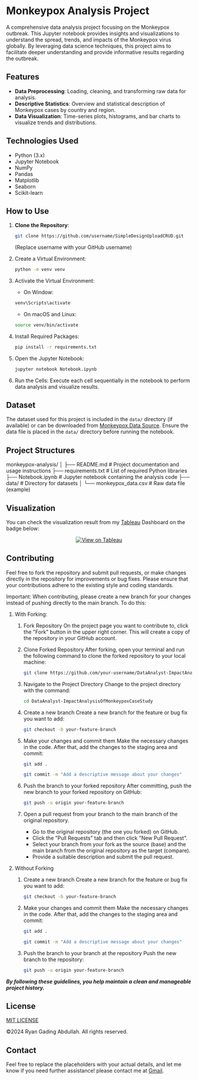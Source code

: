 # Monkeypox Analysis Project

A comprehensive data analysis project focusing on the Monkeypox outbreak. This Jupyter notebook provides insights and visualizations to understand the spread, trends, and impacts of the Monkeypox virus globally. By leveraging data science techniques, this project aims to facilitate deeper understanding and provide informative results regarding the outbreak.

## Features

- **Data Preprocessing**: Loading, cleaning, and transforming raw data for analysis.
- **Descriptive Statistics**: Overview and statistical description of Monkeypox cases by country and region.
- **Data Visualization**: Time-series plots, histograms, and bar charts to visualize trends and distributions.
<!-- - **Machine Learning Models**: Predictive analysis using regression models and other techniques.
- **Insights & Conclusions**: Summary of findings and recommendations for further research. -->

## Technologies Used

- Python (3.x)
- Jupyter Notebook
- NumPy
- Pandas
- Matplotlib
- Seaborn
- Scikit-learn

## How to Use

1. **Clone the Repository**:

   ```bash
   git clone https://github.com/username/SimpleDesignUploadCRUD.git
   ```

   (Replace username with your GitHub username)

2. Create a Virtual Environment:

   ```bash
   python -m venv venv

   ```

3. Activate the Virtual Environment:

   - On Window:

   ```bash
   venv\Scripts\activate

   ```

   - On macOS and Linux:

   ```bash
   source venv/bin/activate

   ```

4. Install Required Packages:

   ```bash
   pip install -r requirements.txt

   ```

5. Open the Jupyter Notebook:

   ```bash
   jupyter notebook Notebook.ipynb

   ```

6. Run the Cells: Execute each cell sequentially in the notebook to perform data analysis and visualize results.

## Dataset

The dataset used for this project is included in the `data/` directory (if available) or can be downloaded from [Monkeypox Data Source](https://ourworldindata.org/mpox). Ensure the data file is placed in the `data/` directory before running the notebook.

## Project Structures

monkeypox-analysis/
│
├── README.md # Project documentation and usage instructions
├── requirements.txt # List of required Python libraries
├── Notebook.ipynb # Jupyter notebook containing the analysis code
├── data/ # Directory for datasets
│ └── monkeypox_data.csv # Raw data file (example)

<!-- │  -->
<!-- └── src/ # Source code for additional analysis scripts -->
<!--├── ├── figures/ # Directory to save generated figures and visualizations
└── tableau/ # Tableau workbook files (.twb or .twbx) for interactive dashboards -->

## Visualization

You can check the visualization result from my [Tableau](https://public.tableau.com/app/discover) Dashboard on the badge below:
<br>
<div align="center">
    <a href="https://public.tableau.com/app/profile/ryanga09/vizzes" target="blank">
        <img src="https://img.shields.io/badge/Tableau-View-orange?logo=tableau&style=for-the-badge" alt="View on Tableau" />
    </a>
</div>

## Contributing

Feel free to fork the repository and submit pull requests, or make changes directly in the repository for improvements or bug fixes. Please ensure that your contributions adhere to the existing style and coding standards.

Important: When contributing, please create a new branch for your changes instead of pushing directly to the main branch. To do this:

1. With Forking:

   1. Fork Repository
      On the project page you want to contribute to, click the "Fork" button in the upper right corner. This will create a copy of the repository in your GitHub account.
   2. Clone Forked Repository
      After forking, open your terminal and run the following command to clone the forked repository to your local machine:

      ```bash
      git clone https://github.com/your-username/DataAnalyst-ImpactAnalysisOfMonkeypoxCaseStudy.git
      ```

   3. Navigate to the Project Directory
      Change to the project directory with the command:

      ```bash
      cd DataAnalyst-ImpactAnalysisOfMonkeypoxCaseStudy
      ```

   4. Create a new branch
      Create a new branch for the feature or bug fix you want to add:

      ```bash
      git checkout -b your-feature-branch
      ```

   5. Make your changes and commit them
      Make the necessary changes in the code. After that, add the changes to the staging area and commit:

      ```bash
      git add .
      ```

      ```bash
      git commit -m "Add a descriptive message about your changes"
      ```

   6. Push the branch to your forked repository
      After committing, push the new branch to your forked repository on GitHub:

      ```bash
      git push -u origin your-feature-branch
      ```

   7. Open a pull request from your branch to the main branch of the original repository.

      - Go to the original repository (the one you forked) on GitHub.
      - Click the "Pull Requests" tab and then click "New Pull Request".
      - Select your branch from your fork as the source (base) and the main branch from the original repository as the target (compare).
      - Provide a suitable description and submit the pull request.

2. Without Forking

   1. Create a new branch
      Create a new branch for the feature or bug fix you want to add:

      ```bash
      git checkout -b your-feature-branch
      ```

   2. Make your changes and commit them
      Make the necessary changes in the code. After that, add the changes to the staging area and commit:

      ```bash
      git add .
      ```

      ```bash
      git commit -m "Add a descriptive message about your changes"
      ```

   3. Push the branch to your branch at the repository
      Push the new branch to the repository:

      ```bash
      git push -u origin your-feature-branch
      ```

   <!-- 4. Merge changes back to the main branch:
      If you have write access to the main repository, you can merge your changes back to the main branch:
      ```bash
      git checkout main
      git merge your-feature-branch
      ```

   4. (Optional) Delete the branch after merging:
      After merging, you can delete the feature branch to keep the repository clean:
      ```bash
      git branch -d your-feature-branch
      ``` -->

**_By following these guidelines, you help maintain a clean and manageable project history._**

## License

[MIT LICENSE](LICENSE)

&copy;2024 Ryan Gading Abdullah. All rights reserved.

## Contact

Feel free to replace the placeholders with your actual details, and let me know if you need further assistance! please contact me at [Gmail](mailto:ryangabdullah9@gmail.com).

<!-- ## Support Me

[Saweria](https://saweria.co/en) -->
